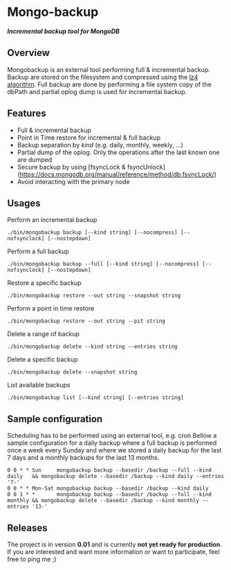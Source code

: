 # Mongo-backup
***Incremental backup tool for MongoDB***

## Overview
Mongobackup is an external tool performing full & incremental backup. Backup are stored on the filesystem and compressed using the [lz4 algorithm](https://code.google.com/p/lz4/). Full backup are done by performing a file system copy of the dbPath and partial oplog dump is used for incremental backup.

## Features
  * Full & incremental backup
  * Point in Time restore for incremental & full backup 
  * Backup separation by _kind_ (e.g. daily, monthly, weekly, ...)
  * Partial dump of the oplog. Only the operations after the last known one are dumped
  * Secure backup by using [fsyncLock & fsyncUnlock] (https://docs.mongodb.org/manual/reference/method/db.fsyncLock/)
  * Avoid interacting with the primary node

## Usages
Perform an incremental backup
```
./bin/mongobackup backup [--kind string] [--nocompress] [--nofsynclock] [--nostepdown]
```
Perform a full backup         
```
./bin/mongobackup backup --full [--kind string] [--nocompress] [--nofsynclock] [--nostepdown]
```
Restore a specific backup
```
./bin/mongobackup restore --out string --snapshot string
```
Perform a point in time restore
```
./bin/mongobackup restore --out string --pit string
```
Delete a range of backup
```
./bin/mongobackup delete --kind string --entries string
```
Delete a specific backup
```
./bin/mongobackup delete --snapshot string
```
List available backups
```
./bin/mongobackup list [--kind string] [--entries string]
```

## Sample configuration

Scheduling has to be performed using an external tool, e.g. cron
Bellow a sample configuration for a daily backup where a full backup is performed once a week every Sunday and where we stored a daily backup for the last 7 days and a monthly backups for the last 13 months.
```cron
0 0 * * Sun     mongobackup backup --basedir /backup --full --kind daily   && mongobackup delete --basedir /backup --kind daily --entries '7-'
0 0 * * Mon-Sat mongobackup backup --basedir /backup --kind daily
0 0 1 * *       mongobackup backup --basedir /backup --full --kind monthly && mongobackup delete --basedir /backup --kind monthly --entries '13-'
```

## Releases

The project is in version **0.01** and is currently **not yet ready for production**.
If you are interested and want more information or want to participate, feel free to ping me ;)
